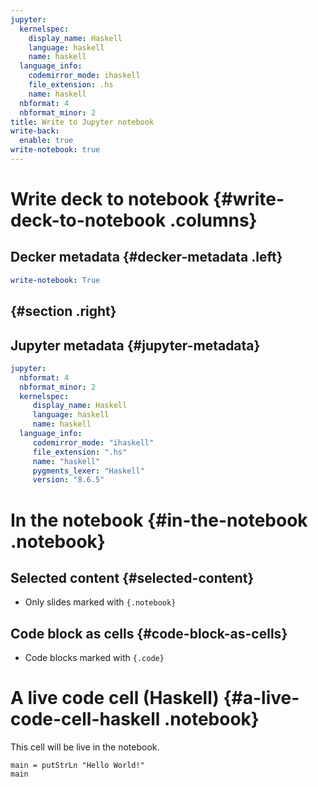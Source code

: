 ```yaml
---
jupyter:
  kernelspec:
    display_name: Haskell
    language: haskell
    name: haskell
  language_info:
    codemirror_mode: ihaskell
    file_extension: .hs
    name: haskell
  nbformat: 4
  nbformat_minor: 2
title: Write to Jupyter notebook
write-back:
  enable: true
write-notebook: true
---
```



# Write deck to notebook {#write-deck-to-notebook .columns}

## Decker metadata {#decker-metadata .left}

``` yaml
write-notebook: True
```

##  {#section .right}

## Jupyter metadata {#jupyter-metadata}

``` yaml
jupyter:
  nbformat: 4
  nbformat_minor: 2
  kernelspec:
     display_name: Haskell
     language: haskell
     name: haskell
  language_info:
     codemirror_mode: "ihaskell"
     file_extension: ".hs"
     name: "haskell"
     pygments_lexer: "Haskell"
     version: "8.6.5"
```

# In the notebook {#in-the-notebook .notebook}

## Selected content {#selected-content}

-   Only slides marked with `{.notebook}`

## Code block as cells {#code-block-as-cells}

-   Code blocks marked with `{.code}`

# A live code cell (Haskell) {#a-live-code-cell-haskell .notebook}

This cell will be live in the notebook.

``` {.haskell .code}
main = putStrLn "Hello World!"
main
```

